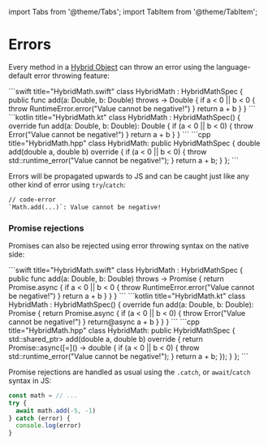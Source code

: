 ---
---

import Tabs from '@theme/Tabs';
import TabItem from '@theme/TabItem';

# Errors

Every method in a [Hybrid Object](hybrid-objects) can throw an error using the language-default error throwing feature:

<Tabs groupId="native-language">
  <TabItem value="swift" label="Swift" default>
    ```swift title="HybridMath.swift"
    class HybridMath : HybridMathSpec {
      public func add(a: Double, b: Double) throws -> Double {
        if a < 0 || b < 0 {
          throw RuntimeError.error("Value cannot be negative!")
        }
        return a + b
      }
    }
    ```
  </TabItem>
  <TabItem value="kotlin" label="Kotlin">
    ```kotlin title="HybridMath.kt"
    class HybridMath : HybridMathSpec() {
      override fun add(a: Double, b: Double): Double {
        if (a < 0 || b < 0) {
          throw Error("Value cannot be negative!")
        }
        return a + b
      }
    }
    ```
  </TabItem>
  <TabItem value="cpp" label="C++">
    ```cpp title="HybridMath.hpp"
    class HybridMath: public HybridMathSpec {
      double add(double a, double b) override {
        if (a < 0 || b < 0) {
          throw std::runtime_error("Value cannot be negative!");
        }
        return a + b;
      }
    };
    ```
  </TabItem>
</Tabs>

Errors will be propagated upwards to JS and can be caught just like any other kind of error using `try`/`catch`:

```diff
// code-error
`Math.add(...)`: Value cannot be negative!
```

### Promise rejections

Promises can also be rejected using error throwing syntax on the native side:

<Tabs groupId="native-language">
  <TabItem value="swift" label="Swift" default>
    ```swift title="HybridMath.swift"
    class HybridMath : HybridMathSpec {
      public func add(a: Double, b: Double) throws -> Promise<Double> {
        return Promise.async {
          if a < 0 || b < 0 {
            throw RuntimeError.error("Value cannot be negative!")
          }
          return a + b
        }
      }
    }
    ```
  </TabItem>
  <TabItem value="kotlin" label="Kotlin">
    ```kotlin title="HybridMath.kt"
    class HybridMath : HybridMathSpec() {
      override fun add(a: Double, b: Double): Promise<Double> {
        return Promise.async {
          if (a < 0 || b < 0) {
            throw Error("Value cannot be negative!")
          }
          return@async a + b
        }
      }
    }
    ```
  </TabItem>
  <TabItem value="cpp" label="C++">
    ```cpp title="HybridMath.hpp"
    class HybridMath: public HybridMathSpec {
      std::shared_ptr<Promise<double>> add(double a, double b) override {
        return Promise<double>::async([=]() -> double {
          if (a < 0 || b < 0) {
            throw std::runtime_error("Value cannot be negative!");
          }
          return a + b;
        });
      }
    };
    ```
  </TabItem>
</Tabs>

Promise rejections are handled as usual using the `.catch`, or `await`/`catch` syntax in JS:

```ts
const math = // ...
try {
  await math.add(-5, -1)
} catch (error) {
  console.log(error)
}
```
